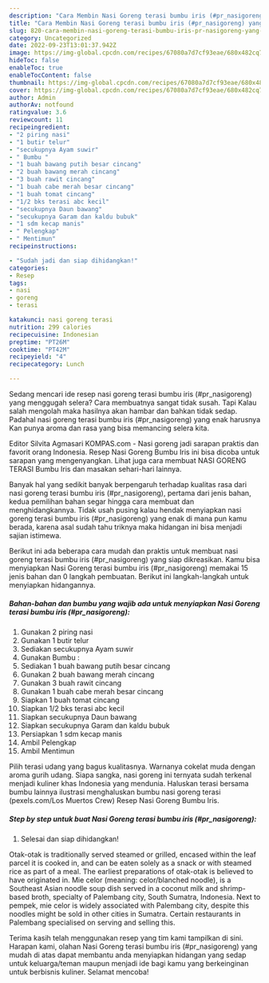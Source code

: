 ```yaml
---
description: "Cara Membin Nasi Goreng terasi bumbu iris (#pr_nasigoreng) yang Enak Banget}"
title: "Cara Membin Nasi Goreng terasi bumbu iris (#pr_nasigoreng) yang Enak Banget}"
slug: 820-cara-membin-nasi-goreng-terasi-bumbu-iris-pr-nasigoreng-yang-enak-banget
category: Uncategorized
date: 2022-09-23T13:01:37.942Z
image: https://img-global.cpcdn.com/recipes/67080a7d7cf93eae/680x482cq70/nasi-goreng-terasi-bumbu-iris-pr_nasigoreng-foto-resep-utama.jpg
hideToc: false
enableToc: true
enableTocContent: false
thumbnail: https://img-global.cpcdn.com/recipes/67080a7d7cf93eae/680x482cq70/nasi-goreng-terasi-bumbu-iris-pr_nasigoreng-foto-resep-utama.jpg
cover: https://img-global.cpcdn.com/recipes/67080a7d7cf93eae/680x482cq70/nasi-goreng-terasi-bumbu-iris-pr_nasigoreng-foto-resep-utama.jpg
author: Admin
authorAv: notfound
ratingvalue: 3.6
reviewcount: 11
recipeingredient:
- "2 piring nasi"
- "1 butir telur"
- "secukupnya Ayam suwir"
- " Bumbu "
- "1 buah bawang putih besar cincang"
- "2 buah bawang merah cincang"
- "3 buah rawit cincang"
- "1 buah cabe merah besar cincang"
- "1 buah tomat cincang"
- "1/2 bks terasi abc kecil"
- "secukupnya Daun bawang"
- "secukupnya Garam dan kaldu bubuk"
- "1 sdm kecap manis"
- " Pelengkap"
- " Mentimun"
recipeinstructions:

- "Sudah jadi dan siap dihidangkan!"
categories:
- Resep
tags:
- nasi
- goreng
- terasi

katakunci: nasi goreng terasi 
nutrition: 299 calories
recipecuisine: Indonesian
preptime: "PT26M"
cooktime: "PT42M"
recipeyield: "4"
recipecategory: Lunch

---
```



Sedang mencari ide resep nasi goreng terasi bumbu iris (#pr_nasigoreng) yang menggugah selera? Cara membuatnya sangat tidak susah. Tapi Kalau salah mengolah maka hasilnya akan hambar dan bahkan tidak sedap. Padahal nasi goreng terasi bumbu iris (#pr_nasigoreng) yang enak harusnya Kan punya aroma dan rasa yang bisa memancing selera kita.


Editor Silvita Agmasari KOMPAS.com - Nasi goreng jadi sarapan praktis dan favorit orang Indonesia. Resep Nasi Goreng Bumbu Iris ini bisa dicoba untuk sarapan yang mengenyangkan. Lihat juga cara membuat NASI GORENG TERASI Bumbu Iris dan masakan sehari-hari lainnya.

Banyak hal yang sedikit banyak berpengaruh terhadap kualitas rasa dari nasi goreng terasi bumbu iris (#pr_nasigoreng), pertama dari jenis bahan, kedua pemilihan bahan segar hingga cara membuat dan menghidangkannya. Tidak usah pusing kalau hendak menyiapkan nasi goreng terasi bumbu iris (#pr_nasigoreng) yang enak di mana pun kamu berada, karena asal sudah tahu triknya maka hidangan ini bisa menjadi sajian istimewa.


Berikut ini ada beberapa cara mudah dan praktis untuk membuat nasi goreng terasi bumbu iris (#pr_nasigoreng) yang siap dikreasikan. Kamu bisa menyiapkan Nasi Goreng terasi bumbu iris (#pr_nasigoreng) memakai 15 jenis bahan dan 0 langkah pembuatan. Berikut ini langkah-langkah untuk menyiapkan hidangannya.

<!--inarticleads1-->

##### Bahan-bahan dan bumbu yang wajib ada untuk menyiapkan Nasi Goreng terasi bumbu iris (#pr_nasigoreng):

1. Gunakan 2 piring nasi
1. Gunakan 1 butir telur
1. Sediakan secukupnya Ayam suwir
1. Gunakan  Bumbu :
1. Sediakan 1 buah bawang putih besar cincang
1. Gunakan 2 buah bawang merah cincang
1. Gunakan 3 buah rawit cincang
1. Gunakan 1 buah cabe merah besar cincang
1. Siapkan 1 buah tomat cincang
1. Siapkan 1/2 bks terasi abc kecil
1. Siapkan secukupnya Daun bawang
1. Siapkan secukupnya Garam dan kaldu bubuk
1. Persiapkan 1 sdm kecap manis
1. Ambil  Pelengkap
1. Ambil  Mentimun


Pilih terasi udang yang bagus kualitasnya. Warnanya cokelat muda dengan aroma gurih udang. Siapa sangka, nasi goreng ini ternyata sudah terkenal menjadi kuliner khas Indonesia yang mendunia. Haluskan terasi bersama bumbu lainnya ilustrasi menghaluskan bumbu nasi goreng terasi (pexels.com/Los Muertos Crew) Resep Nasi Goreng Bumbu Iris. 

<!--inarticleads2-->

##### Step by step untuk buat Nasi Goreng terasi bumbu iris (#pr_nasigoreng):


1. Selesai dan siap dihidangkan!

Otak-otak is traditionally served steamed or grilled, encased within the leaf parcel it is cooked in, and can be eaten solely as a snack or with steamed rice as part of a meal. The earliest preparations of otak-otak is believed to have originated in. Mie celor (meaning: celor/blanched noodle), is a Southeast Asian noodle soup dish served in a coconut milk and shrimp-based broth, specialty of Palembang city, South Sumatra, Indonesia. Next to pempek, mie celor is widely associated with Palembang city, despite this noodles might be sold in other cities in Sumatra. Certain restaurants in Palembang specialised on serving and selling this. 

Terima kasih telah menggunakan resep yang tim kami tampilkan di sini. Harapan kami, olahan Nasi Goreng terasi bumbu iris (#pr_nasigoreng) yang mudah di atas dapat membantu anda menyiapkan hidangan yang sedap untuk keluarga/teman maupun menjadi ide bagi kamu yang berkeinginan untuk berbisnis kuliner. Selamat mencoba!

